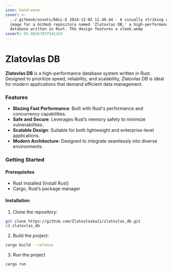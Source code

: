 ```yaml
---
icon: hand-wave
cover: >-
  ../.gitbook/assets/DALL·E 2024-12-02 11.40.44 - A visually striking cover
  image for a GitHub repository named 'Zlatovlas DB,' a high-performance
  database written in Rust. The design features a sleek.webp
coverY: 65.96267837541163
---
```


# Zlatovlas DB

**Zlatovlas DB** is a high-performance database system written in Rust. Designed to prioritize speed, reliability, and scalability, Zlatovlas DB is ideal for modern applications that demand efficient data management.

### Features

* **Blazing Fast Performance**: Built with Rust's performance and concurrency capabilities.
* **Safe and Secure**: Leverages Rust’s memory safety to minimize vulnerabilities.
* **Scalable Design**: Suitable for both lightweight and enterprise-level applications.
* **Modern Architecture**: Designed to integrate seamlessly into diverse environments.

### Getting Started

#### Prerequisites

* Rust installed (Install Rust)
* Cargo, Rust’s package manager

#### Installation

1. Clone the repository:

```bash
git clone https://github.com/Zlatovlaska11/zlatovlas_db.git  
cd zlatovlas_db  
```

2. Build the project:

```bash
cargo build --release  
```

3. Run the project

```bash
cargo run  
```
